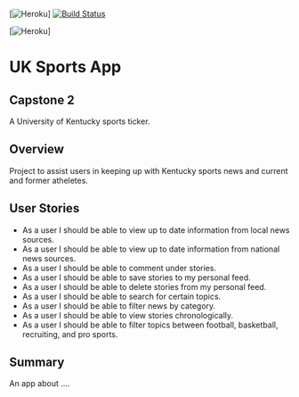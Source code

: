 [![Heroku](https://heroku-badge.herokuapp.com/?app=stormy-journey-57689&root=/hello.html)]
[![Build Status](https://travis-ci.org/brarian/uk_app.svg?branch=master)](https://travis-ci.org/brarian/uk_app)


[![Heroku](http://heroku-badge.herokuapp.com/?app=stormy-journey-57689&root=/hello.html)]


# UK Sports App

## Capstone 2 
A University of Kentucky sports ticker. 

## Overview
Project to assist users in keeping up with Kentucky sports news and current and former atheletes. 

## User Stories 
- As a user I should be able to view up to date information from local news sources. 
- As a user I should be able to view up to date information from national news sources. 
- As a user I should be able to comment under stories. 
- As a user I should be able to save stories to my personal feed. 
- As a user I should be able to delete stories from my personal feed. 
- As a user I should be able to search for certain topics. 
- As a user I should be able to filter news by category.
- As a user I should be able to view stories chronologically.
- As a user I should be able to filter topics between football, basketball, recruiting, and pro sports. 

## Summary 
An app about ....

